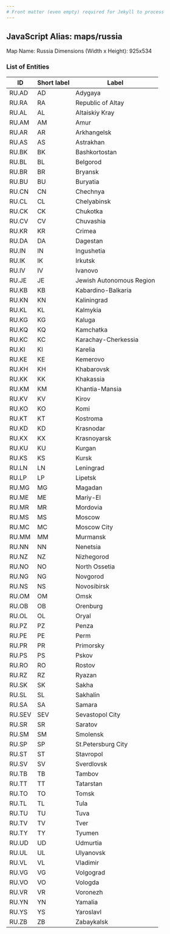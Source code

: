 ```yaml
---
# Front matter (even empty) required for Jekyll to process
---
```


## JavaScript Alias: maps/russia

Map Name: Russia
Dimensions (Width x Height): 925x534





### List of Entities

ID | Short label | Label
---|---|---|
RU.AD|AD|Adygaya
RU.RA|RA|Republic of Altay
RU.AL|AL|Altaiskiy Kray
RU.AM|AM|Amur
RU.AR|AR|Arkhangelsk
RU.AS|AS|Astrakhan
RU.BK|BK|Bashkortostan
RU.BL|BL|Belgorod
RU.BR|BR|Bryansk
RU.BU|BU|Buryatia
RU.CN|CN|Chechnya
RU.CL|CL|Chelyabinsk
RU.CK|CK|Chukotka
RU.CV|CV|Chuvashia
RU.KR|KR|Crimea
RU.DA|DA|Dagestan
RU.IN|IN|Ingushetia
RU.IK|IK|Irkutsk
RU.IV|IV|Ivanovo
RU.JE|JE|Jewish Autonomous Region
RU.KB|KB|Kabardino-Balkaria
RU.KN|KN|Kaliningrad
RU.KL|KL|Kalmykia
RU.KG|KG|Kaluga
RU.KQ|KQ|Kamchatka
RU.KC|KC|Karachay-Cherkessia
RU.KI|KI|Karelia
RU.KE|KE|Kemerovo
RU.KH|KH|Khabarovsk
RU.KK|KK|Khakassia
RU.KM|KM|Khantia-Mansia
RU.KV|KV|Kirov
RU.KO|KO|Komi
RU.KT|KT|Kostroma
RU.KD|KD|Krasnodar
RU.KX|KX|Krasnoyarsk
RU.KU|KU|Kurgan
RU.KS|KS|Kursk
RU.LN|LN|Leningrad
RU.LP|LP|Lipetsk
RU.MG|MG|Magadan
RU.ME|ME|Mariy-El
RU.MR|MR|Mordovia
RU.MS|MS|Moscow
RU.MC|MC|Moscow City
RU.MM|MM|Murmansk
RU.NN|NN|Nenetsia
RU.NZ|NZ|Nizhegorod
RU.NO|NO|North Ossetia
RU.NG|NG|Novgorod
RU.NS|NS|Novosibirsk
RU.OM|OM|Omsk
RU.OB|OB|Orenburg
RU.OL|OL|Oryal
RU.PZ|PZ|Penza
RU.PE|PE|Perm
RU.PR|PR|Primorsky
RU.PS|PS|Pskov
RU.RO|RO|Rostov
RU.RZ|RZ|Ryazan
RU.SK|SK|Sakha
RU.SL|SL|Sakhalin
RU.SA|SA|Samara
RU.SEV|SEV|Sevastopol City
RU.SR|SR|Saratov
RU.SM|SM|Smolensk
RU.SP|SP|St.Petersburg City
RU.ST|ST|Stavropol
RU.SV|SV|Sverdlovsk
RU.TB|TB|Tambov
RU.TT|TT|Tatarstan
RU.TO|TO|Tomsk
RU.TL|TL|Tula
RU.TU|TU|Tuva
RU.TV|TV|Tver
RU.TY|TY|Tyumen
RU.UD|UD|Udmurtia
RU.UL|UL|Ulyanovsk
RU.VL|VL|Vladimir
RU.VG|VG|Volgograd
RU.VO|VO|Vologda
RU.VR|VR|Voronezh
RU.YN|YN|Yamalia
RU.YS|YS|Yaroslavl
RU.ZB|ZB|Zabaykalsk